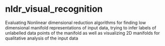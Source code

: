 # nldr_visual_recognition
Evaluating Nonlinear dimensional reduction algorithms for finding low dimensional manifold representations of input data, trying to infer labels of unlabelled data points of the manifold as well as visualizing 2D manifolds for qualitative analysis of the input data  
